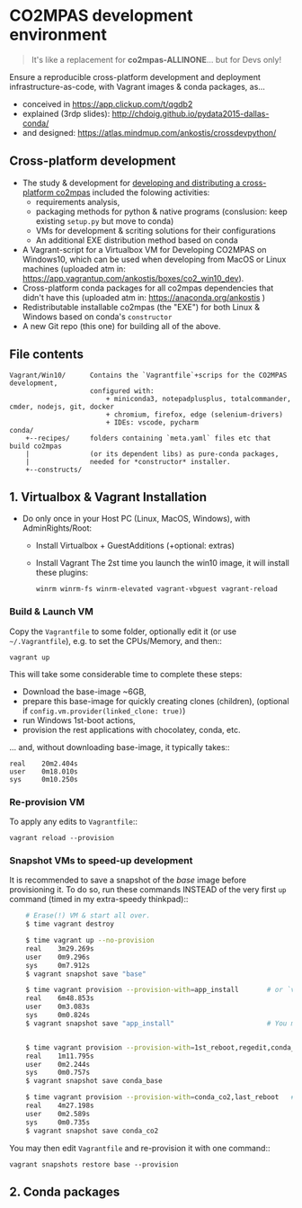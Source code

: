 <!-- vi: set sts=4 ts=4 sw=4 : -->
# CO2MPAS development environment

> It's like a replacement for **co2mpas-ALLINONE**... but for Devs only!

Ensure a reproducible cross-platform development and deployment infrastructure-as-code,
with Vagrant images & conda packages, as...

- conceived in https://app.clickup.com/t/qgdb2
- explained (3rdp slides):  http://chdoig.github.io/pydata2015-dallas-conda/
- and designed: https://atlas.mindmup.com/ankostis/crossdevpython/


## Cross-platform development

- The study & development for [developing and distributing a cross-platform co2mpas](https://atlas.mindmup.com/ankostis/crossdevpython/)
  included the folowing activities:
  - requirements analysis,
  - packaging methods for python & native programs (conslusion: keep existing `setup.py` but move to conda)
  - VMs for development & scriting solutions for their configurations
  - An additional EXE distribution method based on conda
- A Vagrant-script for a Virtualbox VM for Developing CO2MPAS on Windows10,
  which can be used when developing from MacOS or Linux machines
  (uploaded atm in: https://app.vagrantup.com/ankostis/boxes/co2_win10_dev).
- Cross-platform conda packages for all co2mpas dependencies that didn't have this
  (uploaded atm in: https://anaconda.org/ankostis )
- Redistributable installable co2mpas (the "EXE") for both Linux & Windows
  based on conda's `constructor`
- A new Git repo (this one) for building all of the above.


## File contents

    Vagrant/Win10/      Contains the `Vagrantfile`+scrips for the CO2MPAS development,
                        configured with:
                            + miniconda3, notepadplusplus, totalcommander, cmder, nodejs, git, docker
                            + chromium, firefox, edge (selenium-drivers)
                            + IDEs: vscode, pycharm
    conda/
        +--recipes/     folders containing `meta.yaml` files etc that build co2mpas 
        |               (or its dependent libs) as pure-conda packages, 
        |               needed for *constructor* installer.
        +--constructs/  


## 1. Virtualbox & Vagrant Installation

- Do only once in your Host PC (Linux, MacOS, Windows), with AdminRights/Root:
  - Install Virtualbox + GuestAdditions (+optional: extras)
  - Install Vagrant
    The 2st time you launch the win10 image, it will install these plugins:

        winrm winrm-fs winrm-elevated vagrant-vbguest vagrant-reload


### Build & Launch VM

Copy the `Vagrantfile` to some folder, optionally edit it
(or use `~/.Vagrantfile`), e.g. to set the CPUs/Memory,
and then::

    vagrant up

This will take some considerable time to complete
these steps:

- Download the base-image ~6GB,
- prepare this base-image for quickly creating clones (children),
  (optional if `config.vm.provider(linked_clone: true)`)
- run Windows 1st-boot actions,
- provision the rest applications with chocolatey, conda, etc.

... and, without downloading base-image, it typically takes::

    real    20m2.404s
    user    0m18.010s
    sys     0m10.250s


### Re-provision VM

To apply any edits to `Vagrantfile`::

    vagrant reload --provision


### Snapshot VMs to speed-up development
It is recommended to save a snapshot of the *base* image before
provisioning it.  To do so, run these commands INSTEAD of
the very first `up` command (timed in my extra-speedy thinkpad)::

```bash
    # Erase(!) VM & start all over.
    $ time vagrant destroy

    $ time vagrant up --no-provision
    real    3m29.269s
    user    0m9.296s
    sys     0m7.912s
    $ vagrant snapshot save "base"

    $ time vagrant provision --provision-with=app_install       # or `vagrant up --provision-with=...`
    real    6m48.853s
    user    0m3.083s
    sys     0m0.824s
    $ vagrant snapshot save "app_install"                       # You may skip this or any snapshot.


    $ time vagrant provision --provision-with=1st_reboot,regedit,conda_base
    real    1m11.795s
    user    0m2.244s
    sys     0m0.757s
    $ vagrant snapshot save conda_base

    $ time vagrant provision --provision-with=conda_co2,last_reboot   # Or run all with `vagrant up --provision`.
    real    4m27.198s
    user    0m2.589s
    sys     0m0.735s
    $ vagrant snapshot save conda_co2
```

You may then edit `Vagrantfile` and re-provision it with one command::

    vagrant snapshots restore base --provision


## 2. Conda packages